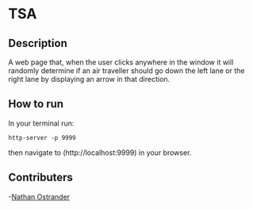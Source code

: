 # TSA

## Description
A web page that, when the user clicks anywhere in the window it will randomly determine if an air traveller should go down the left lane or the right lane by displaying an arrow in that direction.

## How to run
In your terminal run:
```
http-server -p 9999
```
then navigate to (http://localhost:9999) in your browser.


## Contributers
-[Nathan Ostrander](https://github.com/ostrander-nathan)